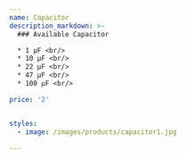```yaml
---
name: Capacitor
description_markdown: >-
  ### Available Capacitor

  * 1 µF <br/>
  * 10 µF <br/>
  * 22 µF <br/>
  * 47 µF <br/>
  * 100 µF <br/>

price: '2'


styles:
  - image: /images/products/capacitor1.jpg

---
```

